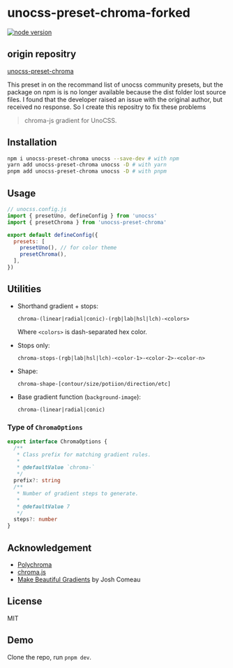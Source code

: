 # unocss-preset-chroma-forked

<p>
  <a href="https://nodejs.org/en/about/releases/" target="_blank" rel="noopener noreferrer">
    <img src="https://img.shields.io/node/v/unocss-preset-chroma" alt="node version">
  </a>
</p>

## origin repositry
[unocss-preset-chroma](https://github.com/chu121su12/unocss-preset-chroma)

This preset in on the recommand list of unocss community presets, but the package on npm is is no longer available because the dist folder lost source files.
I found that the developer raised an issue with the original author, but received no response.
So I create this repositry to fix these problems

> chroma-js gradient for UnoCSS.


## Installation

```sh
npm i unocss-preset-chroma unocss --save-dev # with npm
yarn add unocss-preset-chroma unocss -D # with yarn
pnpm add unocss-preset-chroma unocss -D # with pnpm
```

## Usage

```js
// unocss.config.js
import { presetUno, defineConfig } from 'unocss'
import { presetChroma } from 'unocss-preset-chroma'

export default defineConfig({
  presets: [
    presetUno(), // for color theme
    presetChroma(),
  ],
})
```

## Utilities

- Shorthand gradient + stops:

  `chroma-(linear|radial|conic)-(rgb|lab|hsl|lch)-<colors>`

  Where `<colors>` is dash-separated hex color.

- Stops only:

  `chroma-stops-(rgb|lab|hsl|lch)-<color-1>-<color-2>-<color-n>`

- Shape:

  `chroma-shape-[contour/size/potiion/direction/etc]`

- Base gradient function (`background-image`):

  `chroma-(linear|radial|conic)`

### Type of `ChromaOptions`

```ts
export interface ChromaOptions {
  /**
   * Class prefix for matching gradient rules.
   *
   * @defaultValue `chroma-`
   */
  prefix?: string
  /**
   * Number of gradient steps to generate.
   *
   * @defaultValue 7
   */
  steps?: number
}
```

## Acknowledgement

- [Polychroma](https://polychroma.app/)
- [chroma.js](https://vis4.net/chromajs/)
- [Make Beautiful Gradients](https://www.joshwcomeau.com/css/make-beautiful-gradients/) by Josh Comeau

## License

MIT

## Demo

Clone the repo, run `pnpm dev`.
